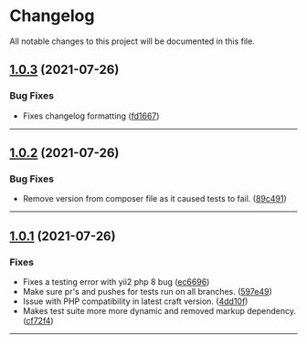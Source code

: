 <!--- BEGIN HEADER -->
# Changelog

All notable changes to this project will be documented in this file.
<!--- END HEADER -->

## [1.0.3](https://github.com/creode/magic-login/compare/v1.0.2...v1.0.3) (2021-07-26)


### Bug Fixes

* Fixes changelog formatting ([fd1667](https://github.com/creode/magic-login/commit/fd16673682a133abb3d15ed11b5795cf7cff119b))

---

## [1.0.2](https://github.com/creode/magic-login/compare/v1.0.1...v1.0.2) (2021-07-26)


### Bug Fixes

* Remove version from composer file as it caused tests to fail. ([89c491](https://github.com/creode/magic-login/commit/89c4915accc77d9164a370417883b6c87d651545))

---

## [1.0.1](https://github.com/creode/magic-login/compare/v1.0.0...v1.0.1) (2021-07-26)


### Fixes

* Fixes a testing error with yii2 php 8 bug ([ec6696](git@github.com:creode/magic-login/commit/ec669692d7234f27f72c4e34df5e7abfc8882315))
* Make sure pr's and pushes for tests run on all branches. ([597e49](git@github.com:creode/magic-login/commit/597e490aaf87aa7f999f259cb74593d18a3ebade))
* Issue with PHP compatibility in latest craft version. ([4dd10f](git@github.com:creode/magic-login/commit/4dd10f8304091e746318187ac31ae9421d8baa7e))
* Makes test suite more more dynamic and removed markup dependency. ([cf72f4](git@github.com:creode/magic-login/commit/cf72f42038f55a111ce4651365a15dab067506ac))

---
